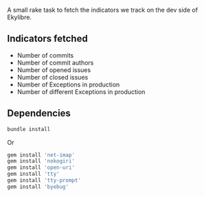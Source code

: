 A small rake task to fetch the indicators we track on the dev side of Ekylibre.

## Indicators fetched

* Number of commits
* Number of commit authors
* Number of opened issues
* Number of closed issues
* Number of Exceptions in production
* Number of different Exceptions in production

## Dependencies

```bash
bundle install
```
Or

```ruby
gem install 'net-imap'
gem install 'nokogiri'
gem install 'open-uri'
gem install 'tty'
gem install 'tty-prompt'
gem install 'byebug'
```

